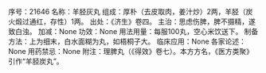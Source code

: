 序号：21646
名称：羊胫灰丸
组成：厚朴（去皮取肉，姜汁炒）2两，羊胫（炭火煅过通红，存性）1两。
出处：《济生》卷四。
主治：思虑伤脾，脾不摄精，遂致白浊。
加减：None
功效：None
用法用量：每服100丸，空心米饮送下。
制备方法：上为细末，白水面糊为丸，如梧桐子大。
临床应用：None
各家论述：None
用药禁忌：None
附注：理脾丸（《得效》卷七）。本方方名，《医方类聚》引作“羊胫炭丸”。
